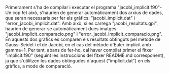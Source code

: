 Primerament s'ha de compilar i executar el programa "jacobi_implicit.f90"- Un cop fet això, s'haurien de generar automàticament dos arxius de dades, que seran necessaris per fer els gràfics: "jacobi_implicit.dat" i "error_jacobi_implicit.dat".
Amb això, si es carrega "jacobi_resultats.gpi", haurien de generar-se automàticament dues imatges: "jacobi_implicit_comparacio.png" i "error_jacobi_implicit_comparacio.png". En aquests dos gràfics es comparen els resultats obtinguts pel mètode de Gauss-Seidel i el de Jacobi, en el cas del mètode d'Euler implícit amb gamma=1. Per tant, abans de fer-ho, cal haver compilat primer el fitxer "implicit.f90" (seguint les instruccions del fitxer README.md corresponent), ja que s'utilitzen les dades obtingudes d'aquest ("implicit.dat") en els gràfics, a mode de comparació.
